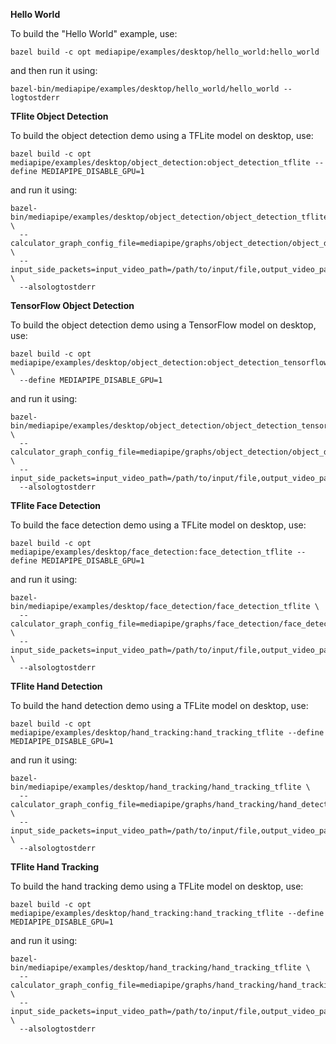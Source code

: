 **Hello World**

To build the "Hello World" example, use:

```
bazel build -c opt mediapipe/examples/desktop/hello_world:hello_world
```

and then run it using:

```
bazel-bin/mediapipe/examples/desktop/hello_world/hello_world --logtostderr
```

**TFlite Object Detection**

To build the object detection demo using a TFLite model on desktop, use:

```
bazel build -c opt mediapipe/examples/desktop/object_detection:object_detection_tflite --define MEDIAPIPE_DISABLE_GPU=1
```

and run it using:

```
bazel-bin/mediapipe/examples/desktop/object_detection/object_detection_tflite \
  --calculator_graph_config_file=mediapipe/graphs/object_detection/object_detection_desktop_tflite_graph.pbtxt \
  --input_side_packets=input_video_path=/path/to/input/file,output_video_path=/path/to/output/file \
  --alsologtostderr
```

**TensorFlow Object Detection**

To build the object detection demo using a TensorFlow model on desktop, use:

```
bazel build -c opt mediapipe/examples/desktop/object_detection:object_detection_tensorflow \
  --define MEDIAPIPE_DISABLE_GPU=1
```

and run it using:

```
bazel-bin/mediapipe/examples/desktop/object_detection/object_detection_tensorflow  \
  --calculator_graph_config_file=mediapipe/graphs/object_detection/object_detection_desktop_tensorflow_graph.pbtxt  \
  --input_side_packets=input_video_path=/path/to/input/file,output_video_path=/path/to/output/file
  --alsologtostderr
```

**TFlite Face Detection**

To build the face detection demo using a TFLite model on desktop, use:

```
bazel build -c opt mediapipe/examples/desktop/face_detection:face_detection_tflite --define MEDIAPIPE_DISABLE_GPU=1
```

and run it using:

```
bazel-bin/mediapipe/examples/desktop/face_detection/face_detection_tflite \
  --calculator_graph_config_file=mediapipe/graphs/face_detection/face_detection_desktop_tflite_graph.pbtxt \
  --input_side_packets=input_video_path=/path/to/input/file,output_video_path=/path/to/output/file \
  --alsologtostderr
```

**TFlite Hand Detection**

To build the hand detection demo using a TFLite model on desktop, use:

```
bazel build -c opt mediapipe/examples/desktop/hand_tracking:hand_tracking_tflite --define MEDIAPIPE_DISABLE_GPU=1
```

and run it using:

```
bazel-bin/mediapipe/examples/desktop/hand_tracking/hand_tracking_tflite \
  --calculator_graph_config_file=mediapipe/graphs/hand_tracking/hand_detection_desktop_tflite_graph.pbtxt \
  --input_side_packets=input_video_path=/path/to/input/file,output_video_path=/path/to/output/file \
  --alsologtostderr
```

**TFlite Hand Tracking**

To build the hand tracking demo using a TFLite model on desktop, use:

```
bazel build -c opt mediapipe/examples/desktop/hand_tracking:hand_tracking_tflite --define MEDIAPIPE_DISABLE_GPU=1
```

and run it using:

```
bazel-bin/mediapipe/examples/desktop/hand_tracking/hand_tracking_tflite \
  --calculator_graph_config_file=mediapipe/graphs/hand_tracking/hand_tracking_with_flag_desktop_tflite_graph.pbtxt \
  --input_side_packets=input_video_path=/path/to/input/file,output_video_path=/path/to/output/file \
  --alsologtostderr
```
